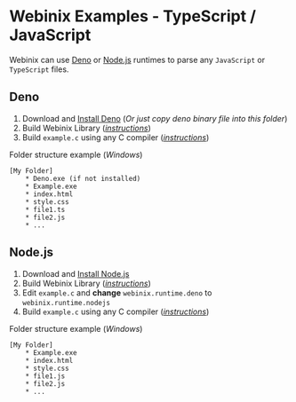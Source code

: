 
# Webinix Examples - TypeScript / JavaScript

Webinix can use [Deno](https://deno.land/) or [Node.js](https://nodejs.org/) runtimes to parse any `JavaScript` or `TypeScript` files.

## Deno

 1. Download and [Install Deno](https://github.com/denoland/deno/releases) (*Or just copy deno binary file into this folder*)
 2. Build Webinix Library (*[instructions](https://github.com/alifcommunity/webinix/tree/main/build)*)
 3. Build `example.c` using any C compiler (*[instructions](https://github.com/alifcommunity/webinix/tree/main/examples/C)*)

Folder structure example (*Windows*)

    [My Folder]
	    * Deno.exe (if not installed)
	    * Example.exe
	    * index.html
	    * style.css
	    * file1.ts
	    * file2.js
	    * ...

## Node.js

 1. Download and [Install Node.js](https://nodejs.org/en/download/)
 2. Build Webinix Library (*[instructions](https://github.com/alifcommunity/webinix/tree/main/build)*)
 3. Edit `example.c` and **change** `webinix.runtime.deno` to `webinix.runtime.nodejs`
 4. Build `example.c` using any C compiler (*[instructions](https://github.com/alifcommunity/webinix/tree/main/examples/C)*)

Folder structure example (*Windows*)

    [My Folder]
	    * Example.exe
	    * index.html
	    * style.css
	    * file1.js
	    * file2.js
	    * ...
